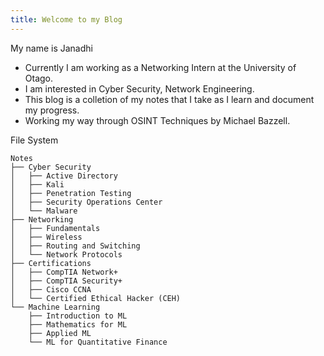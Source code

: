 ```yaml
---
title: Welcome to my Blog
---
```


My name is Janadhi
- Currently I am working as a Networking Intern at the University of Otago.
- I am interested in Cyber Security, Network Engineering.
- This blog is a colletion of my notes that I take as I learn and document my progress. 
- Working my way through OSINT Techniques by Michael Bazzell.


File System 
```
Notes
├── Cyber Security
│   ├── Active Directory
│   ├── Kali
│   ├── Penetration Testing
│   ├── Security Operations Center
│   └── Malware
├── Networking
│   ├── Fundamentals
│   ├── Wireless
│   ├── Routing and Switching
│   └── Network Protocols
├── Certifications
│   ├── CompTIA Network+
│   ├── CompTIA Security+
│   ├── Cisco CCNA
│   └── Certified Ethical Hacker (CEH)
└── Machine Learning
    ├── Introduction to ML
    ├── Mathematics for ML
    ├── Applied ML
    └── ML for Quantitative Finance

```

